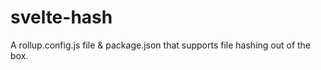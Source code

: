 # svelte-hash
A rollup.config.js file &amp; package.json that supports file hashing out of the box.
